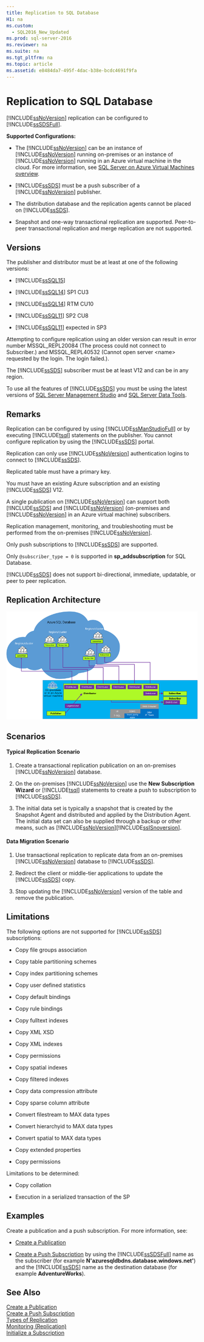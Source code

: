 ```yaml
---
title: Replication to SQL Database
H1: na
ms.custom: 
  - SQL2016_New_Updated
ms.prod: sql-server-2016
ms.reviewer: na
ms.suite: na
ms.tgt_pltfrm: na
ms.topic: article
ms.assetid: e8484da7-495f-4dac-b38e-bcdc4691f9fa
---
```

# Replication to SQL Database
  [!INCLUDE[ssNoVersion](../../Topics/TopicNameContainA/includes/ssNoVersion_md.md)] replication can be configured to [!INCLUDE[ssSDSFull](../../Topics/TopicNameContainA/includes/ssSDSfull_md.md)].  
  
 **Supported Configurations:**  
  
-   The [!INCLUDE[ssNoVersion](../../Topics/TopicNameContainA/includes/ssNoVersion_md.md)] can be an instance of [!INCLUDE[ssNoVersion](../../Topics/TopicNameContainA/includes/ssNoVersion_md.md)] running on-premises or an instance of [!INCLUDE[ssNoVersion](../../Topics/TopicNameContainA/includes/ssNoVersion_md.md)] running in an Azure virtual machine in the cloud. For more information, see [SQL Server on Azure Virtual Machines overview](https://azure.microsoft.com/documentation/articles/virtual-machines-sql-server-infrastructure-services/).  
  
-   [!INCLUDE[ssSDS](../../Topics/TopicNameContainA/includes/ssSDS_md.md)] must be a push subscriber of a [!INCLUDE[ssNoVersion](../../Topics/TopicNameContainA/includes/ssNoVersion_md.md)] publisher.  
  
-   The distribution database and the replication agents cannot be placed on [!INCLUDE[ssSDS](../../Topics/TopicNameContainA/includes/ssSDS_md.md)].  
  
-   Snapshot and one-way transactional replication are supported. Peer-to-peer transactional replication and merge replication are not supported.  
  
## Versions  
 The publisher and distributor must be at least at one of the following versions:  
  
-   [!INCLUDE[ssSQL15](../../Topics/TopicNameContainA/includes/ssSQL15_md.md)]  
  
-   [!INCLUDE[ssSQL14](../../Topics/TopicNameContainA/includes/ssSQL14_md.md)] SP1 CU3  
  
-   [!INCLUDE[ssSQL14](../../Topics/TopicNameContainA/includes/ssSQL14_md.md)] RTM CU10  
  
-   [!INCLUDE[ssSQL11](../../Topics/TopicNameContainA/includes/ssSQL11_md.md)] SP2 CU8  
  
-   [!INCLUDE[ssSQL11](../../Topics/TopicNameContainA/includes/ssSQL11_md.md)] expected in SP3  
  
 Attempting to configure replication using an older version can result in error number MSSQL_REPL20084 (The process could not connect to Subscriber.) and MSSQL_REPL40532 (Cannot open server <name\> requested by the login. The login failed.).  
  
 The [!INCLUDE[ssSDS](../../Topics/TopicNameContainA/includes/ssSDS_md.md)] subscriber must be at least V12 and can be in any region.  
  
 To use all the features of [!INCLUDE[ssSDS](../../Topics/TopicNameContainA/includes/ssSDS_md.md)] you must be using the latest versions of [SQL Server Management Studio](https://msdn.microsoft.com/library/mt238290.aspx) and [SQL Server Data Tools](https://msdn.microsoft.com/library/mt204009.aspx).  
  
## Remarks  
 Replication can be configured by using [!INCLUDE[ssManStudioFull](../../Topics/TopicNameContainA/includes/ssManStudioFull_md.md)] or by executing [!INCLUDE[tsql](../../Topics/TopicNameContainA/includes/tsql_md.md)] statements on the publisher. You cannot configure replication by using the [!INCLUDE[ssSDS](../../Topics/TopicNameContainA/includes/ssSDS_md.md)] portal.  
  
 Replication can only use [!INCLUDE[ssNoVersion](../../Topics/TopicNameContainA/includes/ssNoVersion_md.md)] authentication logins to connect to [!INCLUDE[ssSDS](../../Topics/TopicNameContainA/includes/ssSDS_md.md)].  
  
 Replicated table must have a primary key.  
  
 You must have an existing Azure subscription and an existing [!INCLUDE[ssSDS](../../Topics/TopicNameContainA/includes/ssSDS_md.md)] V12.  
  
 A single publication on [!INCLUDE[ssNoVersion](../../Topics/TopicNameContainA/includes/ssNoVersion_md.md)] can support both [!INCLUDE[ssSDS](../../Topics/TopicNameContainA/includes/ssSDS_md.md)] and [!INCLUDE[ssNoVersion](../../Topics/TopicNameContainA/includes/ssNoVersion_md.md)] (on-premises and [!INCLUDE[ssNoVersion](../../Topics/TopicNameContainA/includes/ssNoVersion_md.md)] in an Azure virtual machine) subscribers.  
  
 Replication management, monitoring, and troubleshooting must be performed from the on-premises [!INCLUDE[ssNoVersion](../../Topics/TopicNameContainA/includes/ssNoVersion_md.md)].  
  
 Only push subscriptions to [!INCLUDE[ssSDS](../../Topics/TopicNameContainA/includes/ssSDS_md.md)] are supported.  
  
 Only `@subscriber_type = 0` is supported in **sp_addsubscription** for SQL Database.  
  
 [!INCLUDE[ssSDS](../../Topics/TopicNameContainA/includes/ssSDS_md.md)] does not support bi-directional, immediate, updatable, or peer to peer replication.  
  
## Replication Architecture  
 ![replication-to-sql-database](../../Topics/TopicNameNotContainA/media/replication-to-sql-database.png "replication-to-sql-database")  
  
## Scenarios  
  
#### Typical Replication Scenario  
  
1.  Create a transactional replication publication on an on-premises [!INCLUDE[ssNoVersion](../../Topics/TopicNameContainA/includes/ssNoVersion_md.md)] database.  
  
2.  On the on-premises [!INCLUDE[ssNoVersion](../../Topics/TopicNameContainA/includes/ssNoVersion_md.md)] use the **New Subscription Wizard** or [!INCLUDE[tsql](../../Topics/TopicNameContainA/includes/tsql_md.md)] statements to create a push to subscription to [!INCLUDE[ssSDS](../../Topics/TopicNameContainA/includes/ssSDS_md.md)].  
  
3.  The initial data set is typically a snapshot that is created by the Snapshot Agent and distributed and applied by the Distribution Agent. The initial data set can also be supplied through a backup or other means, such as [!INCLUDE[ssNoVersion](../../Topics/TopicNameContainA/includes/ssNoVersion_md.md)][!INCLUDE[ssISnoversion](../../Topics/TopicNameContainA/includes/ssISnoversion_md.md)].  
  
#### Data Migration Scenario  
  
1.  Use transactional replication to replicate data from an on-premises [!INCLUDE[ssNoVersion](../../Topics/TopicNameContainA/includes/ssNoVersion_md.md)] database to [!INCLUDE[ssSDS](../../Topics/TopicNameContainA/includes/ssSDS_md.md)].  
  
2.  Redirect the client or middle-tier applications to update the [!INCLUDE[ssSDS](../../Topics/TopicNameContainA/includes/ssSDS_md.md)] copy.  
  
3.  Stop updating the [!INCLUDE[ssNoVersion](../../Topics/TopicNameContainA/includes/ssNoVersion_md.md)] version of the table and remove the publication.  
  
## Limitations  
 The following options are not supported for [!INCLUDE[ssSDS](../../Topics/TopicNameContainA/includes/ssSDS_md.md)] subscriptions:  
  
-   Copy file groups association  
  
-   Copy table partitioning schemes  
  
-   Copy index partitioning schemes  
  
-   Copy user defined statistics  
  
-   Copy default bindings  
  
-   Copy rule bindings  
  
-   Copy fulltext indexes  
  
-   Copy XML XSD  
  
-   Copy XML indexes  
  
-   Copy permissions  
  
-   Copy spatial indexes  
  
-   Copy filtered indexes  
  
-   Copy data compression attribute  
  
-   Copy sparse column attribute  
  
-   Convert filestream to MAX data types  
  
-   Convert hierarchyid to MAX data types  
  
-   Convert spatial to MAX data types  
  
-   Copy extended properties  
  
-   Copy permissions  
  
 Limitations to be determined:  
  
-   Copy collation  
  
-   Execution in a serialized transaction of the SP  
  
## Examples  
 Create a publication and a push subscription. For more information, see:  
  
-   [Create a Publication](../../Topics/TopicNameContainA/Create-a-Publication.md)  
  
-   [Create a Push Subscription](../../Topics/TopicNameContainA/Create-a-Push-Subscription.md) by using the [!INCLUDE[ssSDSFull](../../Topics/TopicNameContainA/includes/ssSDSfull_md.md)] name as the subscriber (for example **N'azuresqldbdns.database.windows.net'**) and the [!INCLUDE[ssSDS](../../Topics/TopicNameContainA/includes/ssSDS_md.md)] name as the destination database (for example **AdventureWorks**).  
  
## See Also  
 [Create a Publication](../../Topics/TopicNameContainA/Create-a-Publication.md)   
 [Create a Push Subscription](../../Topics/TopicNameContainA/Create-a-Push-Subscription.md)   
 [Types of Replication](../../Topics/TopicNameNotContainA/Types-of-Replication.md)   
 [Monitoring &#40;Replication&#41;](../../Topics/TopicNameNotContainA/Monitoring--Replication-.md)   
 [Initialize a Subscription](../../Topics/TopicNameContainA/Initialize-a-Subscription.md)  
  
  